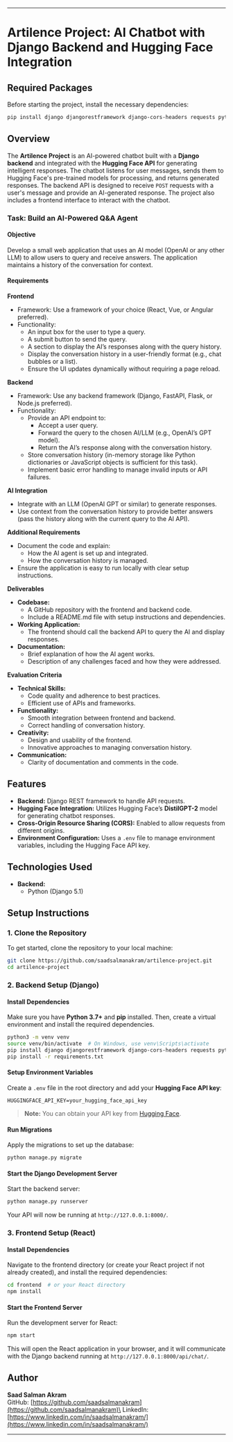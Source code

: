 
---

# Artilence Project: AI Chatbot with Django Backend and Hugging Face Integration

## Required Packages

Before starting the project, install the necessary dependencies:

```bash
pip install django djangorestframework django-cors-headers requests python-dotenv
```

## Overview

The **Artilence Project** is an AI-powered chatbot built with a **Django backend** and integrated with the **Hugging Face API** for generating intelligent responses. The chatbot listens for user messages, sends them to Hugging Face's pre-trained models for processing, and returns generated responses. The backend API is designed to receive `POST` requests with a user's message and provide an AI-generated response. The project also includes a frontend interface to interact with the chatbot.

### Task: Build an AI-Powered Q&A Agent

#### Objective
Develop a small web application that uses an AI model (OpenAI or any other LLM) to allow users to query and receive answers. The application maintains a history of the conversation for context.

#### Requirements

**Frontend**
- Framework: Use a framework of your choice (React, Vue, or Angular preferred).
- Functionality:
  - An input box for the user to type a query.
  - A submit button to send the query.
  - A section to display the AI’s responses along with the query history.
  - Display the conversation history in a user-friendly format (e.g., chat bubbles or a list).
  - Ensure the UI updates dynamically without requiring a page reload.

**Backend**
- Framework: Use any backend framework (Django, FastAPI, Flask, or Node.js preferred).
- Functionality:
  - Provide an API endpoint to:
    - Accept a user query.
    - Forward the query to the chosen AI/LLM (e.g., OpenAI’s GPT model).
    - Return the AI’s response along with the conversation history.
  - Store conversation history (in-memory storage like Python dictionaries or JavaScript objects is sufficient for this task).
  - Implement basic error handling to manage invalid inputs or API failures.

**AI Integration**
- Integrate with an LLM (OpenAI GPT or similar) to generate responses.
- Use context from the conversation history to provide better answers (pass the history along with the current query to the AI API).

**Additional Requirements**
- Document the code and explain:
  - How the AI agent is set up and integrated.
  - How the conversation history is managed.
- Ensure the application is easy to run locally with clear setup instructions.

**Deliverables**
- **Codebase:**
  - A GitHub repository with the frontend and backend code.
  - Include a README.md file with setup instructions and dependencies.
- **Working Application:**
  - The frontend should call the backend API to query the AI and display responses.
- **Documentation:**
  - Brief explanation of how the AI agent works.
  - Description of any challenges faced and how they were addressed.

**Evaluation Criteria**
- **Technical Skills:**
  - Code quality and adherence to best practices.
  - Efficient use of APIs and frameworks.
- **Functionality:**
  - Smooth integration between frontend and backend.
  - Correct handling of conversation history.
- **Creativity:**
  - Design and usability of the frontend.
  - Innovative approaches to managing conversation history.
- **Communication:**
  - Clarity of documentation and comments in the code.

## Features

- **Backend:** Django REST framework to handle API requests.
- **Hugging Face Integration:** Utilizes Hugging Face’s **DistilGPT-2** model for generating chatbot responses.
- **Cross-Origin Resource Sharing (CORS):** Enabled to allow requests from different origins.
- **Environment Configuration:** Uses a `.env` file to manage environment variables, including the Hugging Face API key.

## Technologies Used

- **Backend:**
  - Python (Django 5.1)

## Setup Instructions

### 1. **Clone the Repository**

To get started, clone the repository to your local machine:

```bash
git clone https://github.com/saadsalmanakram/artilence-project.git
cd artilence-project
```

### 2. **Backend Setup (Django)**

#### Install Dependencies

Make sure you have **Python 3.7+** and **pip** installed. Then, create a virtual environment and install the required dependencies.

```bash
python3 -m venv venv
source venv/bin/activate  # On Windows, use venv\Scripts\activate
pip install django djangorestframework django-cors-headers requests python-dotenv
pip install -r requirements.txt
```

#### Setup Environment Variables

Create a `.env` file in the root directory and add your **Hugging Face API key**:

```env
HUGGINGFACE_API_KEY=your_hugging_face_api_key
```

> **Note:** You can obtain your API key from [Hugging Face](https://huggingface.co/).

#### Run Migrations

Apply the migrations to set up the database:

```bash
python manage.py migrate
```

#### Start the Django Development Server

Start the backend server:

```bash
python manage.py runserver
```

Your API will now be running at `http://127.0.0.1:8000/`.

### 3. **Frontend Setup (React)**

#### Install Dependencies

Navigate to the frontend directory (or create your React project if not already created), and install the required dependencies:

```bash
cd frontend  # or your React directory
npm install
```

#### Start the Frontend Server

Run the development server for React:

```bash
npm start
```

This will open the React application in your browser, and it will communicate with the Django backend running at `http://127.0.0.1:8000/api/chat/`.

## Author

**Saad Salman Akram**\
GitHub: [https://github.com/saadsalmanakram](https://github.com/saadsalmanakram)\
LinkedIn: [https://www.linkedin.com/in/saadsalmanakram/](https://www.linkedin.com/in/saadsalmanakram/)

---

